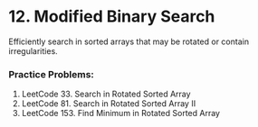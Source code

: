 # 12. Modified Binary Search

Efficiently search in sorted arrays that may be rotated or contain irregularities.

### Practice Problems:
1. LeetCode 33. Search in Rotated Sorted Array
2. LeetCode 81. Search in Rotated Sorted Array II
3. LeetCode 153. Find Minimum in Rotated Sorted Array

